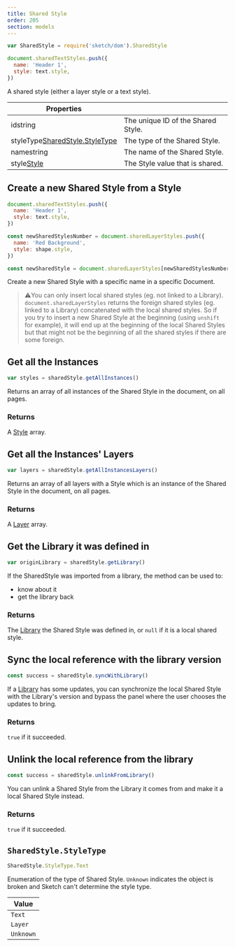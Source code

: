 ```yaml
---
title: Shared Style
order: 205
section: models
---
```


```javascript
var SharedStyle = require('sketch/dom').SharedStyle
```

```javascript
document.sharedTextStyles.push({
  name: 'Header 1',
  style: text.style,
})
```

A shared style (either a layer style or a text style).

| Properties                                                                            |                                    |
| ------------------------------------------------------------------------------------- | ---------------------------------- |
| id<span class="arg-type">string</span>                                                | The unique ID of the Shared Style. |
| styleType<span class="arg-type">[SharedStyle.StyleType](#sharedstylestyletype)</span> | The type of the Shared Style.      |
| name<span class="arg-type">string</span>                                              | The name of the Shared Style.      |
| style<span class="arg-type">[Style](#style)</span>                                    | The Style value that is shared.    |

## Create a new Shared Style from a Style

```javascript
document.sharedTextStyles.push({
  name: 'Header 1',
  style: text.style,
})

const newSharedStylesNumber = document.sharedLayerStyles.push({
  name: 'Red Background',
  style: shape.style,
})

const newSharedStyle = document.sharedLayerStyles[newSharedStylesNumber]
```

Create a new Shared Style with a specific name in a specific Document.

> ⚠️You can only insert local shared styles (eg. not linked to a Library). `document.sharedLayerStyles` returns the foreign shared styles (eg. linked to a Library) concatenated with the local shared styles. So if you try to insert a new Shared Style at the beginning (using `unshift` for example), it will end up at the beginning of the local Shared Styles but that might not be the beginning of all the shared styles if there are some foreign.

## Get all the Instances

```javascript
var styles = sharedStyle.getAllInstances()
```

Returns an array of all instances of the Shared Style in the document, on all pages.

### Returns

A [Style](#style) array.

## Get all the Instances' Layers

```javascript
var layers = sharedStyle.getAllInstancesLayers()
```

Returns an array of all layers with a Style which is an instance of the Shared Style in the document, on all pages.

### Returns

A [Layer](#layer) array.

## Get the Library it was defined in

```javascript
var originLibrary = sharedStyle.getLibrary()
```

If the SharedStyle was imported from a library, the method can be used to:

- know about it
- get the library back

### Returns

The [Library](#library) the Shared Style was defined in, or `null` if it is a local shared style.

## Sync the local reference with the library version

```javascript
const success = sharedStyle.syncWithLibrary()
```

If a [Library](#library) has some updates, you can synchronize the local Shared Style with the Library's version and bypass the panel where the user chooses the updates to bring.

### Returns

`true` if it succeeded.

## Unlink the local reference from the library

```javascript
const success = sharedStyle.unlinkFromLibrary()
```

You can unlink a Shared Style from the Library it comes from and make it a local Shared Style instead.

### Returns

`true` if it succeeded.

## `SharedStyle.StyleType`

```javascript
SharedStyle.StyleType.Text
```

Enumeration of the type of Shared Style. `Unknown` indicates the object is broken and Sketch can't determine the style type.

| Value     |
| --------- |
| `Text`    |
| `Layer`   |
| `Unknown` |
